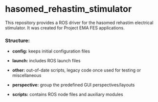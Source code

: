 # hasomed_rehastim_stimulator
This repository provides a ROS driver for the hasomed rehastim electrical stimulator. It was created for Project EMA FES applications.

### Structure:

- **config:** keeps initial configuration files

- **launch:** includes ROS launch files

- **other:** out-of-date scripts, legacy code once used for testing or miscellaneous 

- **perspective:** group the predefined GUI perspectives/layouts

- **scripts:** contains ROS node files and auxiliary modules
